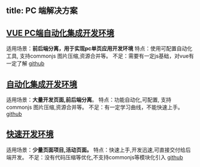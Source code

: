 title: PC 端解决方案
---

## [VUE  PC端自动化集成开发环境](https://github.com/jusfoun-FE/spa-development-pc)

适用场景：**前后端分离，用于实现pc单页应用开发环境**
特点：使用可配置自动化工具, 支持commonjs 图片压缩,资源合并等。
不足：需要有一定js基础，对vue有一定了解
[github](https://github.com/jusfoun-FE/spa-development-pc)

## [自动化集成开发环境](https://github.com/jusfoun-FE/automation-development)

适用场景：**大量开发页面,前后端分离**。
特点：功能自动化,可配置, 支持commonjs 图片压缩,资源合并等。
不足：有一定学习曲线，不能快速上手。
[github](https://github.com/jusfoun-FE/automation-development)

## [快速开发环境](https://github.com/jusfoun-FE/rapid-development-PC)

适用场景：**少量页面项目,活动页面。**
特点：快速上手,开发迅速,可直接交付给后端开发。
不足：没有代码压缩等优化,不支持commonjs等模块化引入
[github](https://github.com/jusfoun-FE/rapid-development-PC)
